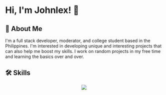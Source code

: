 # Hi, I'm Johnlex! 👋

## 🚀 About Me
I'm a full stack developer, moderator, and college student based in the Philippines. I'm interested in developing unique and interesting projects that can also help me boost my skills. I work on random projects in my free time and learning the basics over and over.


## 🛠 Skills

<p align="center">
  <a href="https://skillicons.dev">
    <img src="https://skillicons.dev/icons?i=git,html,css,bash,cpp,cs,java,js,mongodb,php,mysql,nodejs,py" />
  </a>
</p>
